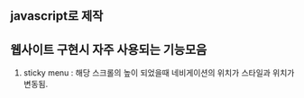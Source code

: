 ## javascript로 제작
## 웹사이트 구현시 자주 사용되는 기능모음

1. sticky menu
: 해당 스크롤의 높이 되었을때 네비게이션의 위치가 스타일과 위치가 변동됨.


